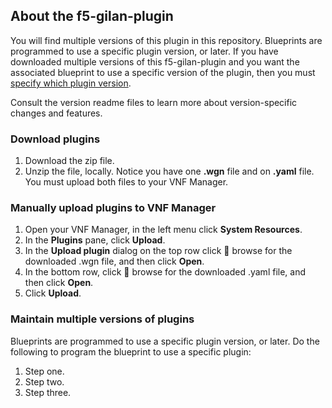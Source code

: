 ## About the f5-gilan-plugin
You will find multiple versions of this plugin in this repository. Blueprints are programmed to use a specific plugin version, or later. If you have downloaded multiple versions of this f5-gilan-plugin and you want the associated blueprint to use a specific version of the plugin, then you must [specify which plugin version](#multiversions).

Consult the version readme files to learn more about version-specific changes and features.

### Download plugins

1. Download the zip file.
2. Unzip the file, locally. Notice you have one **.wgn** file and on **.yaml** file. You must upload both files to your VNF Manager.

### Manually upload plugins to VNF Manager

1. Open your VNF Manager, in the left menu click **System Resources**.
2. In the **Plugins** pane, click **Upload**.
3. In the **Upload plugin** dialog on the top row click :paperclip: browse for the downloaded .wgn file, and then click **Open**.
4. In the bottom row, click :paperclip: browse for the downloaded .yaml file, and then click **Open**.
5. Click **Upload**.

### <a name="multiversions"></a>Maintain multiple versions of plugins
Blueprints are programmed to use a specific plugin version, or later. Do the following to program the blueprint to use a specific plugin:

1. Step one.
2. Step two.
3. Step three. 
